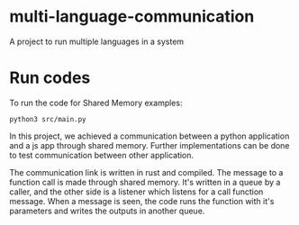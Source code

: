 # multi-language-communication
A project to run multiple languages in a system


# Run codes

To run the code for Shared Memory examples:

```
python3 src/main.py
```

In this project, we achieved a communication between a python application and a js app through shared memory.
Further implementations can be done to test communication between other application.

The communication link is written in rust and compiled. The message to a function call is made through shared memory. It's written in a queue by a caller, and the other side is a listener which listens for a call function message. When a message is seen, the code runs the function with it's parameters and writes the outputs in another queue.
